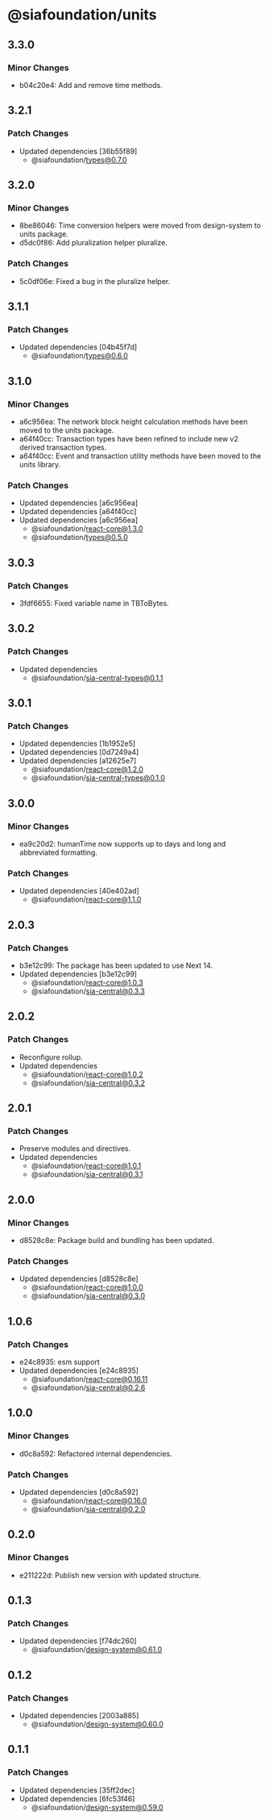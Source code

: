 # @siafoundation/units

## 3.3.0

### Minor Changes

- b04c20e4: Add and remove time methods.

## 3.2.1

### Patch Changes

- Updated dependencies [36b55f89]
  - @siafoundation/types@0.7.0

## 3.2.0

### Minor Changes

- 8be86046: Time conversion helpers were moved from design-system to units package.
- d5dc0f86: Add pluralization helper pluralize.

### Patch Changes

- 5c0df06e: Fixed a bug in the pluralize helper.

## 3.1.1

### Patch Changes

- Updated dependencies [04b45f7d]
  - @siafoundation/types@0.6.0

## 3.1.0

### Minor Changes

- a6c956ea: The network block height calculation methods have been moved to the units
  package.
- a64f40cc: Transaction types have been refined to include new v2 derived transaction types.
- a64f40cc: Event and transaction utility methods have been moved to the units library.

### Patch Changes

- Updated dependencies [a6c956ea]
- Updated dependencies [a64f40cc]
- Updated dependencies [a6c956ea]
  - @siafoundation/react-core@1.3.0
  - @siafoundation/types@0.5.0

## 3.0.3

### Patch Changes

- 3fdf6655: Fixed variable name in TBToBytes.

## 3.0.2

### Patch Changes

- Updated dependencies
  - @siafoundation/sia-central-types@0.1.1

## 3.0.1

### Patch Changes

- Updated dependencies [1b1952e5]
- Updated dependencies [0d7249a4]
- Updated dependencies [a12625e7]
  - @siafoundation/react-core@1.2.0
  - @siafoundation/sia-central-types@0.1.0

## 3.0.0

### Minor Changes

- ea9c20d2: humanTime now supports up to days and long and abbreviated formatting.

### Patch Changes

- Updated dependencies [40e402ad]
  - @siafoundation/react-core@1.1.0

## 2.0.3

### Patch Changes

- b3e12c99: The package has been updated to use Next 14.
- Updated dependencies [b3e12c99]
  - @siafoundation/react-core@1.0.3
  - @siafoundation/sia-central@0.3.3

## 2.0.2

### Patch Changes

- Reconfigure rollup.
- Updated dependencies
  - @siafoundation/react-core@1.0.2
  - @siafoundation/sia-central@0.3.2

## 2.0.1

### Patch Changes

- Preserve modules and directives.
- Updated dependencies
  - @siafoundation/react-core@1.0.1
  - @siafoundation/sia-central@0.3.1

## 2.0.0

### Minor Changes

- d8528c8e: Package build and bundling has been updated.

### Patch Changes

- Updated dependencies [d8528c8e]
  - @siafoundation/react-core@1.0.0
  - @siafoundation/sia-central@0.3.0

## 1.0.6

### Patch Changes

- e24c8935: esm support
- Updated dependencies [e24c8935]
  - @siafoundation/react-core@0.16.11
  - @siafoundation/sia-central@0.2.6

## 1.0.0

### Minor Changes

- d0c8a592: Refactored internal dependencies.

### Patch Changes

- Updated dependencies [d0c8a592]
  - @siafoundation/react-core@0.16.0
  - @siafoundation/sia-central@0.2.0

## 0.2.0

### Minor Changes

- e211222d: Publish new version with updated structure.

## 0.1.3

### Patch Changes

- Updated dependencies [f74dc260]
  - @siafoundation/design-system@0.61.0

## 0.1.2

### Patch Changes

- Updated dependencies [2003a885]
  - @siafoundation/design-system@0.60.0

## 0.1.1

### Patch Changes

- Updated dependencies [35ff2dec]
- Updated dependencies [6fc53f46]
  - @siafoundation/design-system@0.59.0
